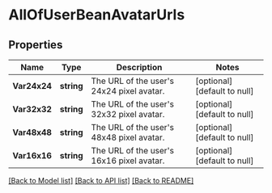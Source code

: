 # AllOfUserBeanAvatarUrls

## Properties
Name | Type | Description | Notes
------------ | ------------- | ------------- | -------------
**Var24x24** | **string** | The URL of the user&#x27;s 24x24 pixel avatar. | [optional] [default to null]
**Var32x32** | **string** | The URL of the user&#x27;s 32x32 pixel avatar. | [optional] [default to null]
**Var48x48** | **string** | The URL of the user&#x27;s 48x48 pixel avatar. | [optional] [default to null]
**Var16x16** | **string** | The URL of the user&#x27;s 16x16 pixel avatar. | [optional] [default to null]

[[Back to Model list]](../README.md#documentation-for-models) [[Back to API list]](../README.md#documentation-for-api-endpoints) [[Back to README]](../README.md)

